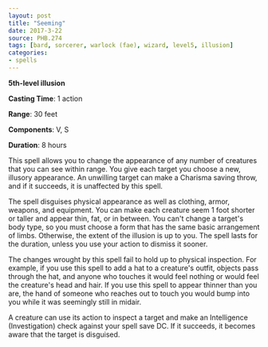 ```yaml
---
layout: post
title: "Seeming"
date: 2017-3-22
source: PHB.274
tags: [bard, sorcerer, warlock (fae), wizard, level5, illusion]
categories:
- spells
---
```


**5th-level illusion**

**Casting Time**: 1 action

**Range**: 30 feet

**Components**: V, S

**Duration**: 8 hours

This spell allows you to change the appearance of any number of creatures that you can see within range. You give each target you choose a new, illusory appearance. An unwilling target can make a Charisma saving throw, and if it succeeds, it is unaffected by this spell. 

The spell disguises physical appearance as well as clothing, armor, weapons, and equipment. You can make each creature seem 1 foot shorter or taller and appear thin, fat, or in between. You can't change a target's body type, so you must choose a form that has the same basic arrangement of limbs. Otherwise, the extent of the illusion is up to you. The spell lasts for the duration, unless you use your action to dismiss it sooner. 

The changes wrought by this spell fail to hold up to physical inspection. For example, if you use this spell to add a hat to a creature's outfit, objects pass through the hat, and anyone who touches it would feel nothing or would feel the creature's head and hair. If you use this spell to appear thinner than you are, the hand of someone who reaches out to touch you would bump into you while it was seemingly still in midair. 

A creature can use its action to inspect a target and make an Intelligence (Investigation) check against your spell save DC. If it succeeds, it becomes aware that the target is disguised.
